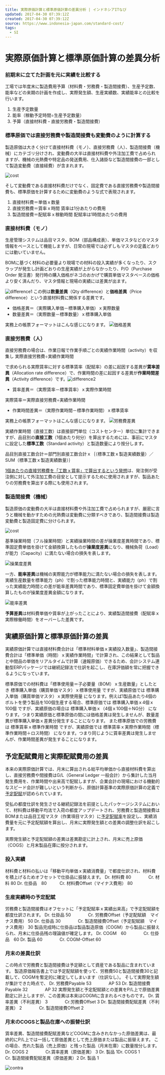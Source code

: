 ```yaml
---
title: 実際原価計算と標準原価計算の差異分析 | インドネシアITなび
updated: 2017-04-30 07:39:12Z
created: 2017-04-30 07:39:12Z
source: https://www.indonesia-japan.com/standard-cost/
tags:
  - SI
---
```


# 実際原価計算と標準原価計算の差異分析

### 前期末に立てた計画を元に実績を比較する

工場では年度末に製造費用予算（材料費・労務費・製造間接費）、生産予定数、能率などの来期の計画を作成し、実際発生額、生産実績数、実績能率との比較を行います。
1. 生産予定数量
2. 能率（稼動予定時間÷生産予定数量）
3. 予算（直接材料費・直接労務費・製造間接費）

### 標準原価では直接労務費や製造間接費も変動費のように計算する

製造原価は大きく分けて直接材料費（モノ）、直接労務費（人）、製造間接費（機械）にカテゴリ分けされ、変動費の大半は直接材料費や外注加工費で占められますが、機械の光熱費や特定品の発送費用、仕入諸掛など製造間接費の一部として製造変動費（直接経費）が含まれます。

![cost](../_resources/fc6a64752a7146d2b8a33fc6cb29dc34.png)

そして変動費である直接材料費だけでなく、固定費である直接労務費や製造間接費も、標準原価を計算するために変動費のような式で表現されます。
1. 直接材料費＝単価ｘ数量
2. 直接労務費＝賃率ｘ時間
賃率は1分あたりの費用
3. 製造間接費＝配賦率ｘ稼動時間
配賦率は1時間あたりの費用

### 直接材料費（モノ）

生産管理システムは品目マスタ、BOM（部品構成表）、単価マスタなどのマスタ情報をベースとして機能しますが、日常の現場では必ずしもマスタの定義どおりには動いていません。

BOMに基づく材料の必要量より現場での材料の投入実績が多くなったり、スクラップが発生し計画どおりの生産実績が上がらなかったり、P/O（Purchase Order 発注書）発行時の購入価格がネゴのおかげで購買単価マスタベースの価格より安く済んだり、マスタ情報と現場の実績には差異が出ます。

![difference1](../_resources/ce6ce941fdebeb7f6a2229d8be5a2e7f.png)
この例は**数量差異**（Qty difference）と**価格差異**（Price difference）という直接材料費に関係する差異です。

- 価格差異＝（実際購入単価－標準購入単価）ｘ実際数量
- 数量差異＝（実際数量－標準数量）ｘ標準購入単価

実務上の帳票フォーマットはこんな感じになります。
![価格差異](../_resources/rm_differ.gif)

### 直接労務費（人）

直接労務費の場合は、作業日報で作業手順ごとの実績作業時間（activity）を収集し
実際直接労務費÷実績作業時間

で求められる実際賃率に対する標準賃率（配賦率）の差に起因する差異が**賃率差異**（Allocation rate difference）で、作業時間の差に起因する差異が**作業時間差異**（Activity difference）です。![difference2](../_resources/ca4c2255f788eaa7fc63e52da20eafa5.png)

- 賃率差異＝（実際賃率－標準賃率）ｘ実際作業時間

実際賃率＝実際直接労務費÷実績作業時間

- 作業時間差異＝（実際作業時間－標準作業時間）ｘ標準賃率

実務上の帳票フォーマットはこんな感じになります。
![労務費差異](../_resources/lc_differ2.gif)

実績作業時間（直接工数）は直接部門単位（コストセンター）単位に集計できますが、品目別の**直接工数**（1個あたり何分）を算出するためには、事前にマスタに設定した**標準工数**（Standard activity）と製造数量により按分します。

品目別直接工数合計＝部門別直接工数合計ｘ｛（標準工数ｘ製造実績数量）／SUM（標準工数ｘ製造実績数量）｝

[1個あたりの直接労務費を「工数ｘ賃率」で算出するという発想](https://www.indonesia-japan.com/wage-rate/)は、発注側が受注側に対して外注加工費の目安として提示するために使用されますが、製品あたりの労務費を算出する際にも使用されます。

### 製造間接費（機械）

製造原価の変動費の大半は直接材料費や外注加工費で占められますが、厳密に言うと機械を動かすための光熱費は変動費に分類すべきであり、製造間接費は製造変動費と製造固定費に分けられます。

![cost](../_resources/e8ca64e765830b4c882ab9669233e1b6.png)

基準操業時間（フル操業時間）と実績操業時間の差が操業度差異時間であり、標準固定費単価を掛けて金額換算したものが**操業度差異**になり、機械負荷（Load）が能力（Capacity）に満たない場合の損失を表します。

![操業度差異](../_resources/sougyoudo.gif)

一方、**能率差異**は機械の実際能力が標準能力に満たない場合の損失を表します。実績生産数量を標準能力（ph）で割った標準能力時間と、実績能力（ph）で割った実績能力時間との差が能率差異時間であり、標準固定費単価を掛けて金額換算したものが操業度差異金額になります。

![能率差異](../_resources/nouritsu.gif)

**予算差異**は材料費単価や賃率が上がったことにより、実績製造間接費（配賦率ｘ実際稼働時間）をオーバーした差異です。

## 実績原価計算と標準原価計算の差異

実績原価計算では直接材料費合計は「標準材料単価ｘ実績投入数量」、製造間接費合計は「標準単価（時間）ｘ実績作業時間」で計算され、この結果として製品と中間品の単価をリアルタイムで計算（速報原価）できるため、会計システム連動型ERPパッケージでは継続記録法で仕訳を起こし、在庫評価額を常に把握できるようになっています。

標準原価での材料費は「標準使用量＝子必要量（BOM）ｘ生産数量」としたとき
標準購入単価（購買単価マスタ）ｘ標準使用量
ですが、実績原価では
標準購入単価（購買単価マスタ）ｘ実際使用量
になります。例えば1製品あたり4個のボルトを使う製品を100個生産する場合、標準原価では
標準購入単価ｘ4個ｘ100個
ですが、実績原価の場合は
標準購入単価ｘ（4個ｘ100個＋NG分）
になります。つまり実績原価と標準原価の間には価格差異は発生しませんが、数量差異が標準購入単価ｘ差異分発生することになります。
また標準原価での労務費は
標準賃率ｘ標準作業時間
ですが、実績原価では
標準賃率ｘ実際作業時間（標準作業時間＋ロス時間）
になります。つまり同じように賃率差異は発生しませんが、作業時間差異が発生することになります。

## 予定配賦費用と実際配賦費用の差異

本来の実際原価計算では、月末に算出される総平均単価から直接材料費を算出し、直接労務費や間接費はG/L（General Ledger 一般会計）から集計した当月発生費用を、作業時間や出来高で配賦しますが、企業会計の現場における機動的なスピード会計が難しいという判断から、原価計算基準の実際原価計算の定義で[予定配賦](http://okwave.jp/qa/q2207338.html)が認められています。

受払の都度仕訳を発生させる継続記録法を前提としたパッケージシステムにおいて、材料費は移動平均法で入荷の都度アップデートされ、労務費と製造間接費はBOMまたは品目工程マスタ（作業項目マスタ）に[予定配賦率](http://okwave.jp/qa/q2207338.html)を設定し、実績消費量を元に予定配賦額を算出し、月末に実際発生額との差異の調整仕訳を起こします。

実際発生額と予定配賦額の差異は差異勘定に計上され、月末に売上原価（COGS）と月末製品在庫に按分されます。

### 投入実績

材料費と材料の払いは「移動平均単価ｘ実績消費量」で都度仕訳され、材料費を積上げるためオフセットで仕掛品に振替えます。
Dr. 材料費 80　　　　Cr. 材料 80
Dr. 仕掛品　80　　　Cr. 材料費Offset（マイナス費用） 80

### 生産実績時の予定配賦

労務費と製造間接費はオフセットに「予定配賦率ｘ実績出来高」で予定配賦額を都度仕訳されます。
Dr. 仕掛品 50　　　　Cr. 労務費Offset（予定配賦額　マイナス費用） 50
Dr. 仕掛品 30　　　　Cr. 製造間接費Offset（予定配賦額　マイナス費用） 30
製品完成時に仕掛品は製品製造原価（COGM）から製品に振替えられ、月末に仕掛品残の理論値が確定します。
Dr. COGM　60　　　　Cr. 仕掛品　60
Dr. 製品 60　　　　Cr. COGM-Offset 60

### 月末の差異仕訳

この時点で労務費と製造間接費は予定額として資産である製品に含まれています。
製造原価報告書上では予定配賦額を使って、労務費50と製造間接費30と記載して、COGMを暫定的に確定してしまいます（仕訳なし）。
そして実際発生額が集計できた時点で、
Dr. 労務費Payable 53　　　　AP 53
Dr. 製造間接費Payable 32　　　　AP 32
実際発生額と予定配賦額との差異をP/L上で原価差異勘定に計上しますが、この差異は本来はCOGMに含まれるべきものです。
Dr. 賃率差異（不利差異） 3　　　　Cr.労務費Offset 3
Dr. 製造間接費配賦差異（不利差異） 2　　　　Cr. 製造間接費Offset 2

### 月末のCOGSと製品在庫への振替仕訳

賃率差異、製造間接費配賦差異などCOGMに含みきれなかった原価差異は、最終的にP/L上では一括して原価差異として売上原価または製品に振替えます。
この場合、売れた製品（売上原価）と残った製品（月末在庫）に数量按分します。
Dr. COGS 2　　　　Cr.賃率差異（原価差異） 3
Dr. 製品 1Dr. COGS 1　　　　Cr. 製造間接費配賦差異（原価差異）2
Dr. 製品 1

![contra](../_resources/f9a6b67d0df49c5e7c83a8d0d3c32d64.jpg)